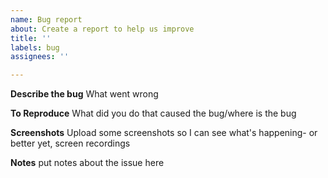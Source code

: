 ```yaml
---
name: Bug report
about: Create a report to help us improve
title: ''
labels: bug
assignees: ''

---
```


**Describe the bug**
What went wrong

**To Reproduce**
What did you do that caused the bug/where is the bug

**Screenshots**
Upload some screenshots so I can see what's happening- or better yet, screen recordings

**Notes**
put notes about the issue here
